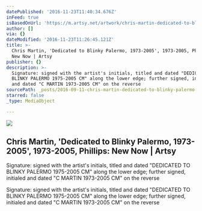 ```yaml
---
datePublished: '2016-11-23T11:40:34.676Z'
inFeed: true
isBasedOnUrl: 'https://m.artsy.net/artwork/chris-martin-dedicated-to-blinky-palermo-1973-2005'
author: []
via: {}
dateModified: '2016-11-23T11:26:45.121Z'
title: >-
  Chris Martin, 'Dedicated to Blinky Palermo, 1973-2005', 1973-2005, Phillips:
  New Now | Artsy
publisher: {}
description: >-
  Signature: signed with the artist's initials, titled and dated "DEDICATED TO
  BLINKY PALERMO 1975-2005 CM" along the lower edge; further signed, initialed
  and dated "C MARTIN 1973-2005 CM" on the reverse
sourcePath: _posts/2016-09-11-chris-martin-dedicated-to-blinky-palermo-1973-2005-1973.md
starred: false
_type: MediaObject

---
```

<article style=""><img src="https://imgflo.herokuapp.com/graph/2b2431f8e7ba7b0/914216a077570955b2e2ad7f9c93ec6e/noop.jpg?input=https%3A%2F%2Fd32dm0rphc51dk.cloudfront.net%2Fm4eX9RG1ysBxFTPVLZrzfg%2Flarge.jpg" /><h1>Chris Martin, 'Dedicated to Blinky Palermo, 1973-2005', 1973-2005, Phillips: New Now | Artsy</h1><p>Signature: signed with the artist's initials, titled and dated "DEDICATED TO BLINKY PALERMO 1975-2005 CM" along the lower edge; further signed, initialed and dated "C MARTIN 1973-2005 CM" on the reverse</p></article>

Signature: signed with the artist's initials, titled and dated "DEDICATED TO BLINKY PALERMO 1975-2005 CM" along the lower edge; further signed, initialed and dated "C MARTIN 1973-2005 CM" on the reverse